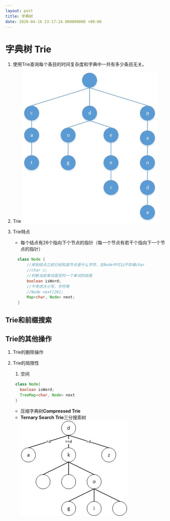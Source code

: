 ```yaml
---
layout: post
title: 字典树
date: 2020-04-16 23:17:24.000000000 +09:00
---
```


# 字典树 Trie

  1. 使用Trie查询每个条目的时间复杂度和字典中一共有多少条目无关。
  2. Trie
  ![avatar](/assets/images/trie.jpg)<br>
  3. Trie特点
     + 每个结点有26个指向下个节点的指针（每一个节点有若干个指向下一个节点的指针）

     ```java
       class Node {
           //来到结点之前已经知道节点是什么字符，在Node中可以不存储char
           //char c;
           //判断当前单词是否时一个单词的结尾
           boolean isWord;
           //不考虑大小写、字符等
           //Node next[26];
           Map<char, Node> next;
       }
     ```

## Trie和前缀搜索

## Trie的其他操作

  1. Trie的删除操作
  2. Trie的局限性
     1. 空间

     ```java
      class Node{
        boolean isWord;
        TreeMap<char, Node> next
      }
     ```

      + 压缩字典树**Compressed Trie**
      + **Ternary Search Trie**三分搜索树
      ![avatar](/assets/images/三分搜索树.jpg)<br>

